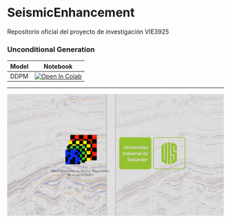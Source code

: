 # SeismicEnhancement
Repositorio oficial del proyecto de investigación VIE3925

### Unconditional Generation
| Model     | Notebook |
| --------- | -------- |
| DDPM      | [![Open In Colab](https://colab.research.google.com/assets/colab-badge.svg)](https://colab.research.google.com/github/hdspgroup/SeismicEnhancement/blob/main/notebooks/diffusion/train_unconditional.ipynb)    |

---
![](/imgs/banner.png)

